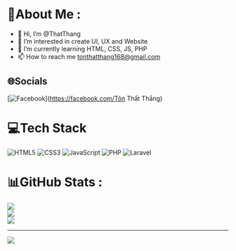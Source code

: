 # 💫About Me :
- 👋 Hi, I’m @ThatThang
- 👀 I’m interested in create UI, UX and Website
- 🌱 I’m currently learning HTML, CSS, JS, PHP
- 📫 How to reach me tonthatthang168@gmail.com

## 🌐Socials
[![Facebook](https://img.shields.io/badge/Facebook-%231877F2.svg?logo=Facebook&logoColor=white)](https://facebook.com/Tôn Thất Thắng) 

# 💻Tech Stack
![HTML5](https://img.shields.io/badge/html5-%23E34F26.svg?style=for-the-badge&logo=html5&logoColor=white) ![CSS3](https://img.shields.io/badge/css3-%231572B6.svg?style=for-the-badge&logo=css3&logoColor=white) ![JavaScript](https://img.shields.io/badge/javascript-%23323330.svg?style=for-the-badge&logo=javascript&logoColor=%23F7DF1E) ![PHP](https://img.shields.io/badge/php-%23777BB4.svg?style=for-the-badge&logo=php&logoColor=white) ![Laravel](https://img.shields.io/badge/laravel-%23FF2D20.svg?style=for-the-badge&logo=laravel&logoColor=white)
# 📊GitHub Stats :
![](https://github-readme-stats.vercel.app/api?username=ThatThang&theme=react&hide_border=false&include_all_commits=true&count_private=true)<br/>
![](https://github-readme-streak-stats.herokuapp.com/?user=ThatThang&theme=react&hide_border=false)<br/>
![](https://github-readme-stats.vercel.app/api/top-langs/?username=ThatThang&theme=react&hide_border=false&include_all_commits=true&count_private=true&layout=compact)

---
[![](https://visitcount.itsvg.in/api?id=ThatThang&icon=0&color=0)](https://visitcount.itsvg.in)



